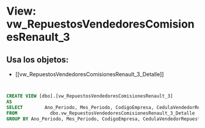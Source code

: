 # View: vw_RepuestosVendedoresComisionesRenault_3

## Usa los objetos:
- [[vw_RepuestosVendedoresComisionesRenault_3_Detalle]]

```sql


CREATE VIEW [dbo].[vw_RepuestosVendedoresComisionesRenault_3]
AS
SELECT        Ano_Periodo, Mes_Periodo, CodigoEmpresa, CedulaVendedorRepuestos, SUM(ValorBaseTaller) AS ValorBaseTaller
FROM            dbo.vw_RepuestosVendedoresComisionesRenault_3_Detalle
GROUP BY Ano_Periodo, Mes_Periodo, CodigoEmpresa, CedulaVendedorRepuestos





```
